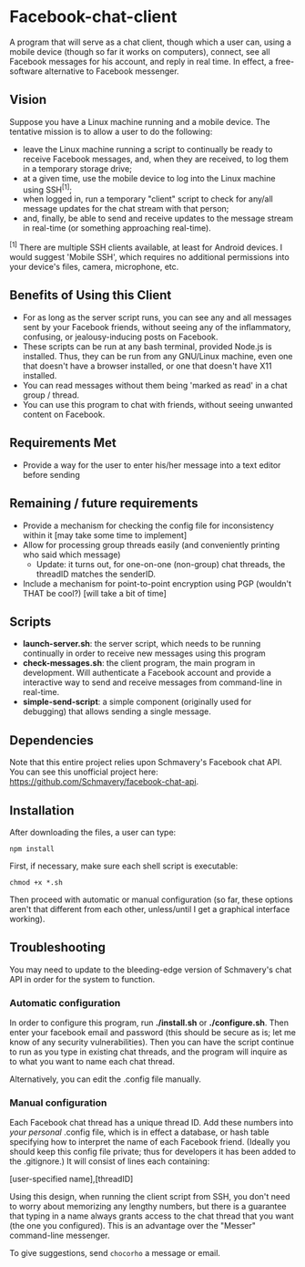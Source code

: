 # Facebook-chat-client
A program that will serve as a chat client, though which a user can, using a mobile device (though so far it works on computers), connect, see all Facebook messages for his account, and reply in real time. In effect, a free-software alternative to Facebook messenger.

## Vision
Suppose you have a Linux machine running and a mobile device. The tentative mission is to allow a user to do the following:
*    leave the Linux machine running a script to continually be ready to receive Facebook messages, and, when they are received, to log them in a temporary storage drive;
*    at a given time, use the mobile device to log into the Linux machine using SSH<sup>[1]</sup>;
*    when logged in, run a temporary "client" script to check for any/all message updates for the chat stream with that person;
*    and, finally, be able to send and receive updates to the message stream in real-time (or something approaching real-time).

<sup>[1]</sup> There are multiple SSH clients available, at least for Android devices. I would suggest 'Mobile SSH', which requires no additional permissions into your device's files, camera, microphone, etc.

## Benefits of Using this Client
*    For as long as the server script runs, you can see any and all messages sent by your Facebook friends, without seeing any of the inflammatory, confusing, or jealousy-inducing posts on Facebook.
*    These scripts can be run at any bash terminal, provided Node.js is installed. Thus, they can be run from any GNU/Linux machine, even one that doesn't have a browser installed, or one that doesn't have X11 installed.
*    You can read messages without them being 'marked as read' in a chat group / thread.
*    You can use this program to chat with friends, without seeing unwanted content on Facebook.

## Requirements Met
*    Provide a way for the user to enter his/her message into a text editor before sending

## Remaining / future requirements
*    Provide a mechanism for checking the config file for inconsistency within it [may take some time to implement]
*    Allow for processing group threads easily (and conveniently printing who said which message)
     *    Update: it turns out, for one-on-one (non-group) chat threads, the threadID matches the senderID.
*    Include a mechanism for point-to-point encryption using PGP (wouldn't THAT be cool?) [will take a bit of time]

## Scripts
*    **launch-server.sh**: the server script, which needs to be running continually in order to receive new messages using this program
*    **check-messages.sh**: the client program, the main program in development. Will authenticate a Facebook account and provide a interactive way to send and receive messages from command-line in real-time.
*    **simple-send-script**: a simple component (originally used for debugging) that allows sending a single message.

## Dependencies
Note that this entire project relies upon Schmavery's Facebook chat API. You can see this unofficial project here: https://github.com/Schmavery/facebook-chat-api.

## Installation

After downloading the files, a user can type:

`npm install`

First, if necessary, make sure each shell script is executable:

`chmod +x *.sh`

Then proceed with automatic or manual configuration (so far, these options aren't that different from each other, unless/until I get a graphical interface working).

## Troubleshooting
You may need to update to the bleeding-edge version of Schmavery's chat API in order for the system to function.

### Automatic configuration
In order to configure this program, run **./install.sh** or **./configure.sh**. Then enter your facebook email and password (this should be secure as is; let me know of any security vulnerabilities). Then you can have the script continue to run as you type in existing chat threads, and the program will inquire as to what you want to name each chat thread.

Alternatively, you can edit the .config file manually.

### Manual configuration
Each Facebook chat thread has a unique thread ID. 
Add these numbers into *your personal* .config file, which is in effect a database, or hash table specifying how to interpret the name of each Facebook friend. 
(Ideally you should keep this config file private; thus for developers it has been added to the .gitignore.) 
It will consist of lines each containing: 

[user-specified name],[threadID]

Using this design, when running the client script from SSH, you don't need to worry about memorizing any lengthy numbers, but there is a guarantee that typing in a name always grants access to the chat thread that you want (the one you configured). This is an advantage over the "Messer" command-line messenger.

To give suggestions, send `chocorho` a message or email.

